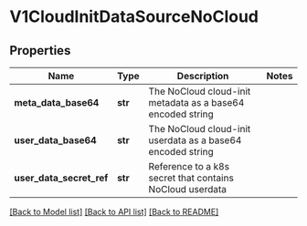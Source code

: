 # V1CloudInitDataSourceNoCloud

## Properties
Name | Type | Description | Notes
------------ | ------------- | ------------- | -------------
**meta_data_base64** | **str** | The NoCloud cloud-init metadata as a base64 encoded string | 
**user_data_base64** | **str** | The NoCloud cloud-init userdata as a base64 encoded string | 
**user_data_secret_ref** | **str** | Reference to a k8s secret that contains NoCloud userdata | 

[[Back to Model list]](../README.md#documentation-for-models) [[Back to API list]](../README.md#documentation-for-api-endpoints) [[Back to README]](../README.md)


